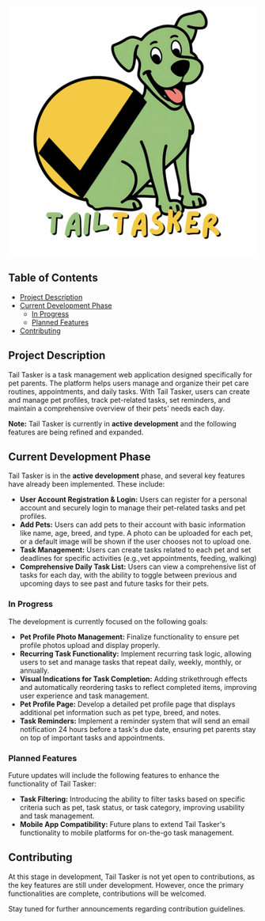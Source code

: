 <div align="center">
<img src="resources/assets/tailtaskerlogowithname.png" alt="Tail Tasker Logo">
</div>

## Table of Contents

-   [Project Description](#project-description)
-   [Current Development Phase](#current-development-phase)
    -   [In Progress](#in-progress)
    -   [Planned Features](#planned-features)
-   [Contributing](#contributing)

## Project Description

Tail Tasker is a task management web application designed specifically for pet parents. The platform helps users manage and organize their pet care routines, appointments, and daily tasks. With Tail Tasker, users can create and manage pet profiles, track pet-related tasks, set reminders, and maintain a comprehensive overview of their pets' needs each day.

**Note:** Tail Tasker is currently in **active development** and the following features are being refined and expanded.

## Current Development Phase

Tail Tasker is in the **active development** phase, and several key features have already been implemented. These include:

-   **User Account Registration & Login:** Users can register for a personal account and securely login to manage their pet-related tasks and pet profiles.
-   **Add Pets:** Users can add pets to their account with basic information like name, age, breed, and type. A photo can be uploaded for each pet, or a default image will be shown if the user chooses not to upload one.
-   **Task Management:** Users can create tasks related to each pet and set deadlines for specific activities (e.g.,vet appointments, feeding, walking)
-   **Comprehensive Daily Task List:** Users can view a comprehensive list of tasks for each day, with the ability to toggle between previous and upcoming days to see past and future tasks for their pets.

### In Progress

The development is currently focused on the following goals:

-   **Pet Profile Photo Management:** Finalize functionality to ensure pet profile photos upload and display properly.
-   **Recurring Task Functionality:** Implement recurring task logic, allowing users to set and manage tasks that repeat daily, weekly, monthly, or annually.
-   **Visual Indications for Task Completion:** Adding strikethrough effects and automatically reordering tasks to reflect completed items, improving user experience and task management.
-   **Pet Profile Page:** Develop a detailed pet profile page that displays additional pet information such as pet type, breed, and notes.
-   **Task Reminders:** Implement a reminder system that will send an email notification 24 hours before a task's due date, ensuring pet parents stay on top of important tasks and appointments.

### Planned Features

Future updates will include the following features to enhance the functionality of Tail Tasker:

-   **Task Filtering:** Introducing the ability to filter tasks based on specific criteria such as pet, task status, or task category, improving usability and task management.
-   **Mobile App Compatibility:** Future plans to extend Tail Tasker's functionality to mobile platforms for on-the-go task management.

## Contributing

At this stage in development, Tail Tasker is not yet open to contributions, as the key features are still under development. However, once the primary functionalities are complete, contributions will be welcomed.

Stay tuned for further announcements regarding contribution guidelines.
